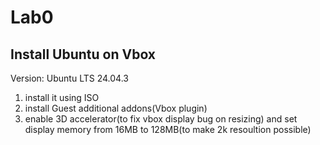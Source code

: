 # Lab0

## Install Ubuntu on Vbox

Version: Ubuntu LTS 24.04.3

1. install it using ISO
2. install Guest additional addons(Vbox plugin)
3. enable 3D accelerator(to fix vbox display bug on resizing) and set display memory from 16MB to 128MB(to make 2k resoultion possible)
